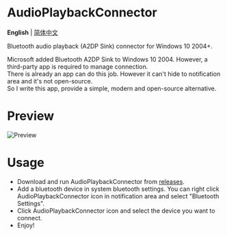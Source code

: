 # AudioPlaybackConnector
**English** | [简体中文](https://github.com/ysc3839/AudioPlaybackConnector/blob/master/README.zh_CN.md)

Bluetooth audio playback (A2DP Sink) connector for Windows 10 2004+.

Microsoft added Bluetooth A2DP Sink to Windows 10 2004. However, a third-party app is required to manage connection.\
There is already an app can do this job. However it can't hide to notification area and it's not open-source.\
So I write this app, provide a simple, modern and open-source alternative.

# Preview
![Preview](https://cdn.jsdelivr.net/gh/ysc3839/AudioPlaybackConnector@master/AudioPlaybackConnector.gif)

# Usage
* Download and run AudioPlaybackConnector from [releases](https://github.com/ysc3839/AudioPlaybackConnector/releases).
* Add a bluetooth device in system bluetooth settings. You can right click AudioPlaybackConnector icon in notification area and select "Bluetooth Settings".
* Click AudioPlaybackConnector icon and select the device you want to connect.
* Enjoy!
